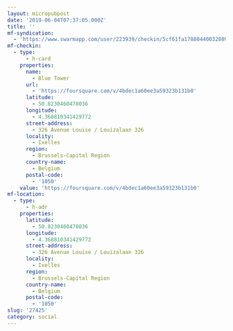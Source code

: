 ```yaml
---
layout: micropubpost
date: '2019-06-04T07:37:05.000Z'
title: ''
mf-syndication:
  - 'https://www.swarmapp.com/user/223939/checkin/5cf61fa17880440032809fa5'
mf-checkin:
  - type:
      - h-card
    properties:
      name:
        - Blue Tower
      url:
        - 'https://foursquare.com/v/4bdec1a60ee3a59323b131b0'
      latitude:
        - 50.8230460478036
      longitude:
        - 4.368810341429772
      street-address:
        - 326 Avenue Louise / Louizalaan 326
      locality:
        - Ixelles
      region:
        - Brussels-Capital Region
      country-name:
        - Belgium
      postal-code:
        - '1050'
    value: 'https://foursquare.com/v/4bdec1a60ee3a59323b131b0'
mf-location:
  - type:
      - h-adr
    properties:
      latitude:
        - 50.8230460478036
      longitude:
        - 4.368810341429772
      street-address:
        - 326 Avenue Louise / Louizalaan 326
      locality:
        - Ixelles
      region:
        - Brussels-Capital Region
      country-name:
        - Belgium
      postal-code:
        - '1050'
slug: '27425'
category: social
---
```

